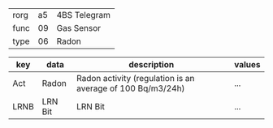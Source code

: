 
|    |   |   |
| -- | - | - |
| rorg | a5 | 4BS Telegram |
| func | 09 | Gas Sensor |
| type | 06 | Radon |

| key | data | description | values |
| --- | --- | --- | --- |
  | Act | Radon | Radon activity (regulation is an average of 100 Bq/m3/24h) | ... | 
| LRNB | LRN Bit | LRN Bit | ... | 

  